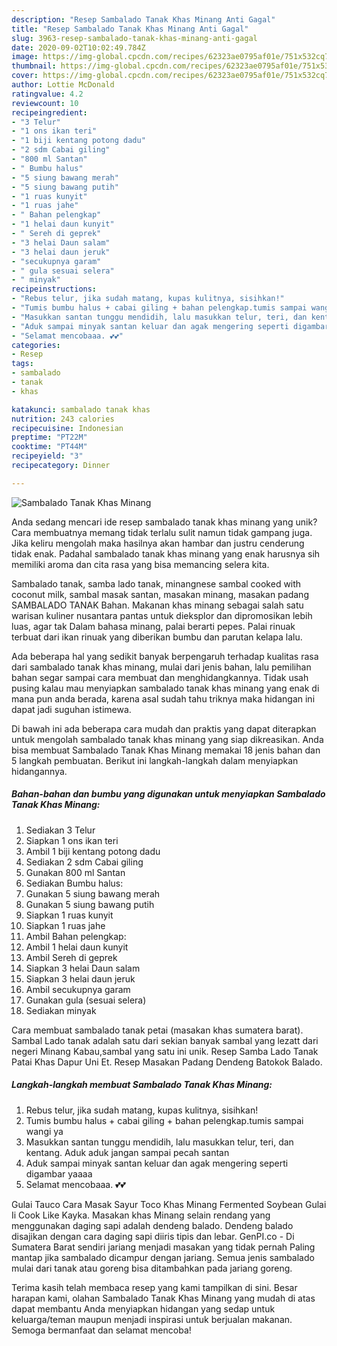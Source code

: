 ```yaml
---
description: "Resep Sambalado Tanak Khas Minang Anti Gagal"
title: "Resep Sambalado Tanak Khas Minang Anti Gagal"
slug: 3963-resep-sambalado-tanak-khas-minang-anti-gagal
date: 2020-09-02T10:02:49.784Z
image: https://img-global.cpcdn.com/recipes/62323ae0795af01e/751x532cq70/sambalado-tanak-khas-minang-foto-resep-utama.jpg
thumbnail: https://img-global.cpcdn.com/recipes/62323ae0795af01e/751x532cq70/sambalado-tanak-khas-minang-foto-resep-utama.jpg
cover: https://img-global.cpcdn.com/recipes/62323ae0795af01e/751x532cq70/sambalado-tanak-khas-minang-foto-resep-utama.jpg
author: Lottie McDonald
ratingvalue: 4.2
reviewcount: 10
recipeingredient:
- "3 Telur"
- "1 ons ikan teri"
- "1 biji kentang potong dadu"
- "2 sdm Cabai giling"
- "800 ml Santan"
- " Bumbu halus"
- "5 siung bawang merah"
- "5 siung bawang putih"
- "1 ruas kunyit"
- "1 ruas jahe"
- " Bahan pelengkap"
- "1 helai daun kunyit"
- " Sereh di geprek"
- "3 helai Daun salam"
- "3 helai daun jeruk"
- "secukupnya garam"
- " gula sesuai selera"
- " minyak"
recipeinstructions:
- "Rebus telur, jika sudah matang, kupas kulitnya, sisihkan!"
- "Tumis bumbu halus + cabai giling + bahan pelengkap.tumis sampai wangi ya"
- "Masukkan santan tunggu mendidih, lalu masukkan telur, teri, dan kentang. Aduk aduk jangan sampai pecah santan"
- "Aduk sampai minyak santan keluar dan agak mengering seperti digambar yaaaa"
- "Selamat mencobaaa. 💕💕"
categories:
- Resep
tags:
- sambalado
- tanak
- khas

katakunci: sambalado tanak khas 
nutrition: 243 calories
recipecuisine: Indonesian
preptime: "PT22M"
cooktime: "PT44M"
recipeyield: "3"
recipecategory: Dinner

---
```



![Sambalado Tanak Khas Minang](https://img-global.cpcdn.com/recipes/62323ae0795af01e/751x532cq70/sambalado-tanak-khas-minang-foto-resep-utama.jpg)

Anda sedang mencari ide resep sambalado tanak khas minang yang unik? Cara membuatnya memang tidak terlalu sulit namun tidak gampang juga. Jika keliru mengolah maka hasilnya akan hambar dan justru cenderung tidak enak. Padahal sambalado tanak khas minang yang enak harusnya sih memiliki aroma dan cita rasa yang bisa memancing selera kita.

Sambalado tanak, samba lado tanak, minangnese sambal cooked with coconut milk, sambal masak santan, masakan minang, masakan padang SAMBALADO TANAK Bahan. Makanan khas minang sebagai salah satu warisan kuliner nusantara pantas untuk dieksplor dan dipromosikan lebih luas, agar tak Dalam bahasa minang, palai berarti pepes. Palai rinuak terbuat dari ikan rinuak yang diberikan bumbu dan parutan kelapa lalu.

Ada beberapa hal yang sedikit banyak berpengaruh terhadap kualitas rasa dari sambalado tanak khas minang, mulai dari jenis bahan, lalu pemilihan bahan segar sampai cara membuat dan menghidangkannya. Tidak usah pusing kalau mau menyiapkan sambalado tanak khas minang yang enak di mana pun anda berada, karena asal sudah tahu triknya maka hidangan ini dapat jadi suguhan istimewa.


Di bawah ini ada beberapa cara mudah dan praktis yang dapat diterapkan untuk mengolah sambalado tanak khas minang yang siap dikreasikan. Anda bisa membuat Sambalado Tanak Khas Minang memakai 18 jenis bahan dan 5 langkah pembuatan. Berikut ini langkah-langkah dalam menyiapkan hidangannya.

<!--inarticleads1-->

##### Bahan-bahan dan bumbu yang digunakan untuk menyiapkan Sambalado Tanak Khas Minang:

1. Sediakan 3 Telur
1. Siapkan 1 ons ikan teri
1. Ambil 1 biji kentang potong dadu
1. Sediakan 2 sdm Cabai giling
1. Gunakan 800 ml Santan
1. Sediakan  Bumbu halus:
1. Gunakan 5 siung bawang merah
1. Gunakan 5 siung bawang putih
1. Siapkan 1 ruas kunyit
1. Siapkan 1 ruas jahe
1. Ambil  Bahan pelengkap:
1. Ambil 1 helai daun kunyit
1. Ambil  Sereh di geprek
1. Siapkan 3 helai Daun salam
1. Siapkan 3 helai daun jeruk
1. Ambil secukupnya garam
1. Gunakan  gula (sesuai selera)
1. Sediakan  minyak


Cara membuat sambalado tanak petai (masakan khas sumatera barat). Sambal Lado tanak adalah satu dari sekian banyak sambal yang lezatt dari negeri Minang Kabau,sambal yang satu ini unik. Resep Samba Lado Tanak Patai Khas Dapur Uni Et. Resep Masakan Padang Dendeng Batokok Balado. 

<!--inarticleads2-->

##### Langkah-langkah membuat Sambalado Tanak Khas Minang:

1. Rebus telur, jika sudah matang, kupas kulitnya, sisihkan!
1. Tumis bumbu halus + cabai giling + bahan pelengkap.tumis sampai wangi ya
1. Masukkan santan tunggu mendidih, lalu masukkan telur, teri, dan kentang. Aduk aduk jangan sampai pecah santan
1. Aduk sampai minyak santan keluar dan agak mengering seperti digambar yaaaa
1. Selamat mencobaaa. 💕💕


Gulai Tauco Cara Masak Sayur Toco Khas Minang Fermented Soybean Gulai Ii Cook Like Kayka. Masakan khas Minang selain rendang yang menggunakan daging sapi adalah dendeng balado. Dendeng balado disajikan dengan cara daging sapi diiris tipis dan lebar. GenPI.co - Di Sumatera Barat sendiri jariang menjadi masakan yang tidak pernah Paling mantap jika sambalado dicampur dengan jariang. Semua jenis sambalado mulai dari tanak atau goreng bisa ditambahkan pada jariang goreng. 

Terima kasih telah membaca resep yang kami tampilkan di sini. Besar harapan kami, olahan Sambalado Tanak Khas Minang yang mudah di atas dapat membantu Anda menyiapkan hidangan yang sedap untuk keluarga/teman maupun menjadi inspirasi untuk berjualan makanan. Semoga bermanfaat dan selamat mencoba!

